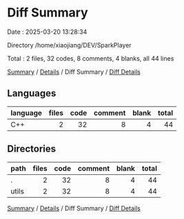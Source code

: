 # Diff Summary

Date : 2025-03-20 13:28:34

Directory /home/xiaojiang/DEV/SparkPlayer

Total : 2 files,  32 codes, 8 comments, 4 blanks, all 44 lines

[Summary](results.md) / [Details](details.md) / Diff Summary / [Diff Details](diff-details.md)

## Languages
| language | files | code | comment | blank | total |
| :--- | ---: | ---: | ---: | ---: | ---: |
| C++ | 2 | 32 | 8 | 4 | 44 |

## Directories
| path | files | code | comment | blank | total |
| :--- | ---: | ---: | ---: | ---: | ---: |
| . | 2 | 32 | 8 | 4 | 44 |
| utils | 2 | 32 | 8 | 4 | 44 |

[Summary](results.md) / [Details](details.md) / Diff Summary / [Diff Details](diff-details.md)